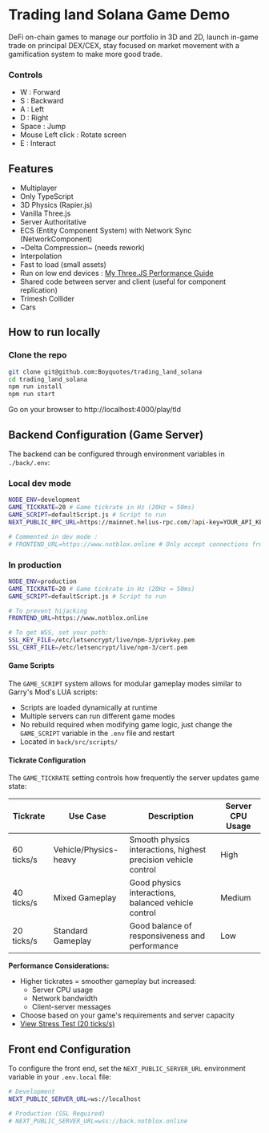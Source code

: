 # Trading land Solana Game Demo

DeFi on-chain games to manage our portfolio in 3D and 2D, launch in-game trade on principal DEX/CEX, stay focused on market movement with a gamification system to make more good trade.
 
### Controls

- W : Forward
- S : Backward
- A : Left
- D : Right
- Space : Jump
- Mouse Left click : Rotate screen
- E : Interact

## Features

- Multiplayer
- Only TypeScript
- 3D Physics (Rapier.js)
- Vanilla Three.js
- Server Authoritative
- ECS (Entity Component System) with Network Sync (NetworkComponent)
- ~Delta Compression~ (needs rework)
- Interpolation
- Fast to load (small assets)
- Run on low end devices : [My Three.JS Performance Guide](PERFORMANCE.md)
- Shared code between server and client (useful for component replication)
- Trimesh Collider
- Cars

## How to run locally

### Clone the repo
```bash
git clone git@github.com:Boyquotes/trading_land_solana
cd trading_land_solana
npm run install
npm run start
```

Go on your browser to http://localhost:4000/play/tld

## Backend Configuration (Game Server)

The backend can be configured through environment variables in `./back/.env`:

### Local dev mode 
```bash
NODE_ENV=development 
GAME_TICKRATE=20 # Game tickrate in Hz (20Hz = 50ms)
GAME_SCRIPT=defaultScript.js # Script to run 
NEXT_PUBLIC_RPC_URL=https://mainnet.helius-rpc.com/?api-key=YOUR_API_KEY

# Commented in dev mode : 
# FRONTEND_URL=https://www.notblox.online # Only accept connections from this URL
```

### In production
```bash
NODE_ENV=production 
GAME_TICKRATE=20 # Game tickrate in Hz (20Hz = 50ms)
GAME_SCRIPT=defaultScript.js # Script to run 

# To prevent hijacking
FRONTEND_URL=https://www.notblox.online 

# To get WSS, set your path:
SSL_KEY_FILE=/etc/letsencrypt/live/npm-3/privkey.pem
SSL_CERT_FILE=/etc/letsencrypt/live/npm-3/cert.pem
```

#### Game Scripts
The `GAME_SCRIPT` system allows for modular gameplay modes similar to Garry's Mod's LUA scripts:
- Scripts are loaded dynamically at runtime
- Multiple servers can run different game modes
- No rebuild required when modifying game logic, just change the `GAME_SCRIPT` variable in the `.env` file and restart
- Located in `back/src/scripts/`

#### Tickrate Configuration

The `GAME_TICKRATE` setting controls how frequently the server updates game state:

| Tickrate | Use Case | Description | Server CPU Usage |
|----------|----------|-------------|-----------------|
| 60 ticks/s | Vehicle/Physics-heavy | Smooth physics interactions, highest precision vehicle control | High |
| 40 ticks/s | Mixed Gameplay | Good physics interactions, balanced vehicle control | Medium |
| 20 ticks/s | Standard Gameplay | Good balance of responsiveness and performance | Low |

**Performance Considerations:**
- Higher tickrates = smoother gameplay but increased:
  - Server CPU usage
  - Network bandwidth
  - Client-server messages
- Choose based on your game's requirements and server capacity
- [View Stress Test (20 ticks/s)](https://www.youtube.com/watch?v=KDODRyYXBcc)

## Front end Configuration

To configure the front end, set the `NEXT_PUBLIC_SERVER_URL` environment variable in your `.env.local` file:

```bash
# Development
NEXT_PUBLIC_SERVER_URL=ws://localhost

# Production (SSL Required)
# NEXT_PUBLIC_SERVER_URL=wss://back.notblox.online
```
